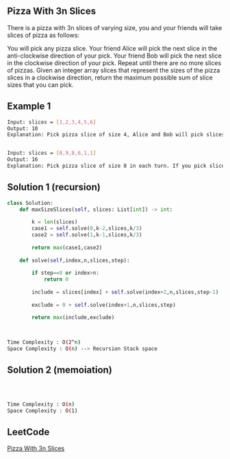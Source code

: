 ##  Pizza With 3n Slices
There is a pizza with 3n slices of varying size, you and your friends will take slices of pizza as follows:

You will pick any pizza slice.
Your friend Alice will pick the next slice in the anti-clockwise direction of your pick.
Your friend Bob will pick the next slice in the clockwise direction of your pick.
Repeat until there are no more slices of pizzas.
Given an integer array slices that represent the sizes of the pizza slices in a clockwise direction, return the maximum possible sum of slice sizes that you can pick.

 
## Example 1


```bash
Input: slices = [1,2,3,4,5,6]
Output: 10
Explanation: Pick pizza slice of size 4, Alice and Bob will pick slices with size 3 and 5 respectively. Then Pick slices with size 6, finally Alice and Bob will pick slice of size 2 and 1 respectively. Total = 4 + 6.


Input: slices = [8,9,8,6,1,1]
Output: 16
Explanation: Pick pizza slice of size 8 in each turn. If you pick slice with size 9 your partners will pick slices of size 8.
```
## Solution 1 (recursion)
```Python
class Solution:
    def maxSizeSlices(self, slices: List[int]) -> int:
        
        k = len(slices)
        case1 = self.solve(0,k-2,slices,k/3)
        case2 = self.solve(1,k-1,slices,k/3)
        
        return max(case1,case2)
    
    def solve(self,index,n,slices,step):
        
        if step==0 or index>n:
            return 0
        
        include = slices[index] + self.solve(index+2,n,slices,step-1)
        
        exclude = 0 + self.solve(index+1,n,slices,step)
        
        return max(include,exclude)

    
```
```bash
Time Complexity : O(2^n)
Space Complexity : O(n) --> Recursion Stack space
```
## Solution 2 (memoiation)
```python

        
```

```bash
Time Complexity : O(n)
Space Complexity : O(1)
```
## LeetCode
[Pizza With 3n Slices](https://leetcode.com/problems/pizza-with-3n-slices/)
